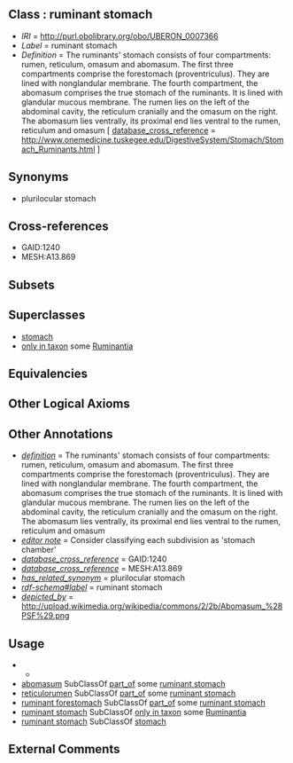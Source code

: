 
## Class : ruminant stomach

 * *IRI* = http://purl.obolibrary.org/obo/UBERON_0007366
 * *Label* = ruminant stomach
 * *Definition* = The ruminants' stomach consists of four compartments: rumen, reticulum, omasum and abomasum. The first three compartments comprise the forestomach (proventriculus). They are lined with nonglandular membrane. The fourth compartment, the abomasum comprises the true stomach of the ruminants. It is lined with glandular mucous membrane. The rumen lies on the left of the abdominal cavity, the reticulum cranially and the omasum on the right. The abomasum lies ventrally, its proximal end lies ventral to the rumen, reticulum and omasum [ [database_cross_reference](../../ef/oboInOwl#hasDbXref.md) = http://www.onemedicine.tuskegee.edu/DigestiveSystem/Stomach/Stomach_Ruminants.html ]

## Synonyms

 * plurilocular stomach

## Cross-references

 * GAID:1240
 * MESH:A13.869

## Subsets


## Superclasses

 * [stomach](../../UBERON/45/UBERON_0000945.md)
 * [only in taxon](../../RO/60/RO_0002160.md) some [Ruminantia](../../NCBITaxon/45/NCBITaxon_9845.md)

## Equivalencies


## Other Logical Axioms


## Other Annotations

 * *[definition](../../IAO/15/IAO_0000115.md)* = The ruminants' stomach consists of four compartments: rumen, reticulum, omasum and abomasum. The first three compartments comprise the forestomach (proventriculus). They are lined with nonglandular membrane. The fourth compartment, the abomasum comprises the true stomach of the ruminants. It is lined with glandular mucous membrane. The rumen lies on the left of the abdominal cavity, the reticulum cranially and the omasum on the right. The abomasum lies ventrally, its proximal end lies ventral to the rumen, reticulum and omasum
 * *[editor note](../../IAO/16/IAO_0000116.md)* = Consider classifying each subdivision as 'stomach chamber'
 * *[database_cross_reference](../../ef/oboInOwl#hasDbXref.md)* = GAID:1240
 * *[database_cross_reference](../../ef/oboInOwl#hasDbXref.md)* = MESH:A13.869
 * *[has_related_synonym](../../ym/oboInOwl#hasRelatedSynonym.md)* = plurilocular stomach
 * *[rdf-schema#label](../../el/rdf-schema#label.md)* = ruminant stomach
 * *[depicted_by](../../depicted/by/depicted_by.md)* = http://upload.wikimedia.org/wikipedia/commons/2/2b/Abomasum_%28PSF%29.png

## Usage

 * -
 * [abomasum](../../UBERON/58/UBERON_0007358.md) SubClassOf [part_of](../../BFO/50/BFO_0000050.md) some [ruminant stomach](../../UBERON/66/UBERON_0007366.md)
 * [reticulorumen](../../UBERON/64/UBERON_0007364.md) SubClassOf [part_of](../../BFO/50/BFO_0000050.md) some [ruminant stomach](../../UBERON/66/UBERON_0007366.md)
 * [ruminant forestomach](../../UBERON/59/UBERON_0007359.md) SubClassOf [part_of](../../BFO/50/BFO_0000050.md) some [ruminant stomach](../../UBERON/66/UBERON_0007366.md)
 * [ruminant stomach](../../UBERON/66/UBERON_0007366.md) SubClassOf [only in taxon](../../RO/60/RO_0002160.md) some [Ruminantia](../../NCBITaxon/45/NCBITaxon_9845.md)
 * [ruminant stomach](../../UBERON/66/UBERON_0007366.md) SubClassOf [stomach](../../UBERON/45/UBERON_0000945.md)

## External Comments

